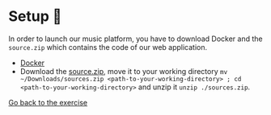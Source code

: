 # Setup :wrench:

In order to launch our music platform, you have to download Docker and the `source.zip`
which contains the code of our web application.
* [Docker](https://github.com/PoCInnovation/Workshops/blob/master/software/04.Docker/SETUP.md)
* Download the [source.zip](https://github.com/PoCInnovation/Workshops/raw/p2p/digital_ipfs/p2p/3.IPFS_or_HTTP/sources.zip), move it to your working directory `mv ~/Downloads/sources.zip <path-to-your-working-directory> ; cd <path-to-your-working-directory>` and unzip it `unzip ./sources.zip`.


[Go back to the exercise](./README.md#step-1---http)
